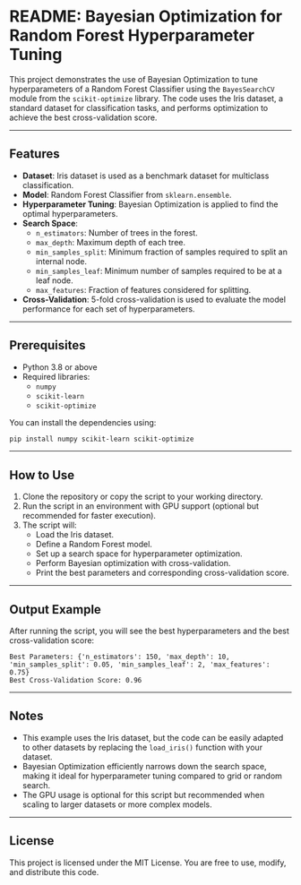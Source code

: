 # README: Bayesian Optimization for Random Forest Hyperparameter Tuning

This project demonstrates the use of Bayesian Optimization to tune hyperparameters of a Random Forest Classifier using the `BayesSearchCV` module from the `scikit-optimize` library. The code uses the Iris dataset, a standard dataset for classification tasks, and performs optimization to achieve the best cross-validation score.

---

## Features

- **Dataset**: Iris dataset is used as a benchmark dataset for multiclass classification.
- **Model**: Random Forest Classifier from `sklearn.ensemble`.
- **Hyperparameter Tuning**: Bayesian Optimization is applied to find the optimal hyperparameters.
- **Search Space**:
  - `n_estimators`: Number of trees in the forest.
  - `max_depth`: Maximum depth of each tree.
  - `min_samples_split`: Minimum fraction of samples required to split an internal node.
  - `min_samples_leaf`: Minimum number of samples required to be at a leaf node.
  - `max_features`: Fraction of features considered for splitting.
- **Cross-Validation**: 5-fold cross-validation is used to evaluate the model performance for each set of hyperparameters.

---

## Prerequisites

- Python 3.8 or above
- Required libraries:
  - `numpy`
  - `scikit-learn`
  - `scikit-optimize`

You can install the dependencies using:

```bash
pip install numpy scikit-learn scikit-optimize
```

---

## How to Use

1. Clone the repository or copy the script to your working directory.
2. Run the script in an environment with GPU support (optional but recommended for faster execution).
3. The script will:
   - Load the Iris dataset.
   - Define a Random Forest model.
   - Set up a search space for hyperparameter optimization.
   - Perform Bayesian optimization with cross-validation.
   - Print the best parameters and corresponding cross-validation score.

---

## Output Example

After running the script, you will see the best hyperparameters and the best cross-validation score:

```plaintext
Best Parameters: {'n_estimators': 150, 'max_depth': 10, 'min_samples_split': 0.05, 'min_samples_leaf': 2, 'max_features': 0.75}
Best Cross-Validation Score: 0.96
```

---


## Notes

- This example uses the Iris dataset, but the code can be easily adapted to other datasets by replacing the `load_iris()` function with your dataset.
- Bayesian Optimization efficiently narrows down the search space, making it ideal for hyperparameter tuning compared to grid or random search.
- The GPU usage is optional for this script but recommended when scaling to larger datasets or more complex models.

---

## License

This project is licensed under the MIT License. You are free to use, modify, and distribute this code.